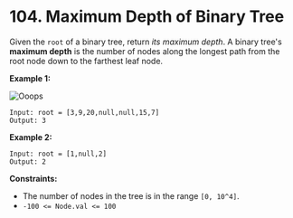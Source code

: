 # 104. Maximum Depth of Binary Tree
Given the `root` of a binary tree, return *its maximum depth*. A binary tree's **maximum depth** is the number of nodes along the longest path from the root node down to the farthest leaf node.

**Example 1:**

![Ooops](https://assets.leetcode.com/uploads/2020/11/26/tmp-tree.jpg)
```
Input: root = [3,9,20,null,null,15,7]
Output: 3
```

**Example 2:**
```
Input: root = [1,null,2]
Output: 2
```

**Constraints:**
- The number of nodes in the tree is in the range `[0, 10^4]`.
- `-100 <= Node.val <= 100`